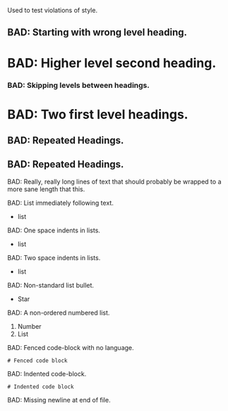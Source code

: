 Used to test violations of style.

## BAD: Starting with wrong level heading.

# BAD: Higher level second heading.

### BAD: Skipping levels between headings.

# BAD: Two first level headings.

## BAD: Repeated Headings.

## BAD: Repeated Headings.

BAD: Really, really long lines of text that should probably be wrapped to a more sane length that this.

BAD: List immediately following text.
-   list

BAD: One space indents in lists.

- list

BAD: Two space indents in lists.

-  list

BAD: Non-standard list bullet.

*  Star

BAD: A non-ordered numbered list.

1.  Number
1.  List


BAD: Fenced code-block with no language.

```
# Fenced code block
```

BAD: Indented code-block.

    # Indented code block

BAD: Missing newline at end of file.